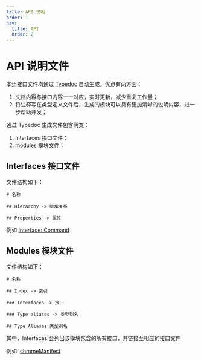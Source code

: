 ```yaml
---
title: API 说明
order: 1
nav:
  title: API
  order: 2
---
```


# API 说明文件

本组接口文件均通过 [Typedoc](https://typedoc.org/) 自动生成。优点有两方面：

1. 文档内容与接口内容一一对应，实时更新，减少重复工作量；
2. 将注释写在类型定义文件后，生成的模块可以具有更加清晰的说明内容，进一步帮助开发；

通过 Typedoc 生成文件包含两类：

1. interfaces 接口文件；
2. modules 模块文件；

## Interfaces 接口文件

文件结构如下：

```
# 名称

## Hierarchy -> 继承关系

## Properties -> 属性

```

例如 [Interface: Command ](/api/interfaces/chromemanifest-command)

## Modules 模块文件

文件结构如下：

```
# 名称

## Index -> 索引

### Interfaces -> 接口

### Type aliases -> 类型别名

## Type Aliases 类型别名
```

其中，Interfaces 会列出该模块包含的所有接口，并链接至相应的接口文件

例如: [chromeManifest](/api/modules/chromemanifest)
